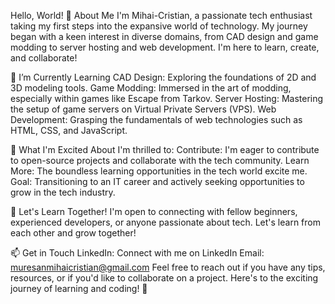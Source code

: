 Hello, World! 👋
About Me
I'm Mihai-Cristian, a passionate tech enthusiast taking my first steps into the expansive world of technology. My journey began with a keen interest in diverse domains, from CAD design and game modding to server hosting and web development. I'm here to learn, create, and collaborate!

🌱 I’m Currently Learning
CAD Design: Exploring the foundations of 2D and 3D modeling tools.
Game Modding: Immersed in the art of modding, especially within games like Escape from Tarkov.
Server Hosting: Mastering the setup of game servers on Virtual Private Servers (VPS).
Web Development: Grasping the fundamentals of web technologies such as HTML, CSS, and JavaScript.

🚀 What I'm Excited About
I'm thrilled to:
Contribute: I'm eager to contribute to open-source projects and collaborate with the tech community.
Learn More: The boundless learning opportunities in the tech world excite me.
Goal: Transitioning to an IT career and actively seeking opportunities to grow in the tech industry.

🤝 Let's Learn Together!
I'm open to connecting with fellow beginners, experienced developers, or anyone passionate about tech. Let's learn from each other and grow together!

📫 Get in Touch
LinkedIn: Connect with me on LinkedIn
Email: muresanmihaicristian@gmail.com
Feel free to reach out if you have any tips, resources, or if you'd like to collaborate on a project. Here's to the exciting journey of learning and coding! 🌟

